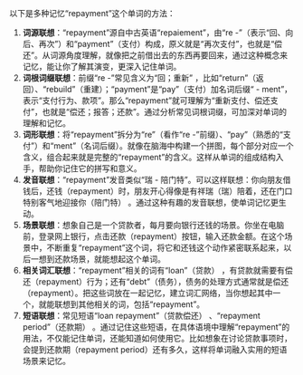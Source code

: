 以下是多种记忆“repayment”这个单词的方法：
1. **词源联想**：“repayment”源自中古英语“repaiement”，由“re -”（表示“回、向后、再次”）和“payment”（支付）构成，原义就是“再次支付”，也就是“偿还”。从词源角度理解，就像把之前借出去的东西再要回来，通过这种概念来记忆，能让你了解其演变，更深入记住单词。
2. **词根词缀联想**：前缀“re -”常见含义为“回；重新” ，比如“return”（返回）、“rebuild”（重建）；“payment”是“pay”（支付）加名词后缀“ - ment”，表示“支付行为、款项”。那么“repayment”就可理解为“重新支付、偿还支付”，也就是“偿还；报答；还款”。通过分析常见词根词缀，可加深对单词的理解和记忆。
3. **词形联想**：将“repayment”拆分为“re”（看作“re -”前缀）、“pay”（熟悉的“支付”）和“ment”（名词后缀）。就像在脑海中构建一个拼图，每个部分对应一个含义，组合起来就是完整的“repayment”的含义。这样从单词的组成结构入手，帮助你记住它的拼写和意义。
4. **发音联想**：“repayment”发音类似“瑞 - 陪门特”。可以这样联想：你向朋友借钱后，还钱（repayment）时，朋友开心得像是有祥瑞（瑞）陪着，还在门口特别客气地迎接你（陪门特） 。通过这种有趣的发音联想，使单词记忆更生动。
5. **场景联想**：想象自己是一个贷款者，每月要向银行还钱的场景。你坐在电脑前，登录网上银行，点击还款（repayment）按钮，输入还款金额。在这个场景中，不断重复“repayment”这个词，将它和还钱这个动作紧密联系起来，以后一想到还款场景，就能想起这个单词。
6. **相关词汇联想**：“repayment”相关的词有“loan”（贷款） ，有贷款就需要有偿还（repayment）行为；还有“debt”（债务），债务的处理方式通常就是偿还（repayment）。把这些词放在一起记忆，建立词汇网络，当你想起其中一个，就能联想到其他相关的词，包括“repayment”。
7. **短语联想**：常见短语“loan repayment”（贷款偿还） 、“repayment period”（还款期） 。通过记住这些短语，在具体语境中理解“repayment”的用法，不仅能记住单词，还能知道如何使用它。比如想象在讨论贷款事项时，会提到还款期（repayment period）还有多久，这样将单词融入实用的短语场景来记忆。 